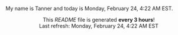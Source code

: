 My name is Tanner and today is Monday, February 24, 4:22 AM EST.

<p align="center">This <i>README</i> file is generated <b>every 3 hours</b>!</br>Last refresh: Monday, February 24, 4:22 AM EST<br /></p>

